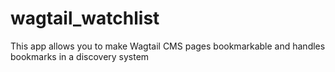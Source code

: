 # wagtail_watchlist
This app allows you to make Wagtail CMS pages bookmarkable and handles bookmarks in a discovery system
